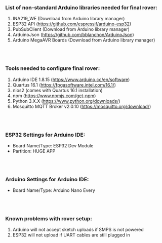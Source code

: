 ### List of non-standard Arduino libraries needed for final rover:
1. INA219_WE (Download from Arduino library manager)
2. ESP32 API (https://github.com/espressif/arduino-esp32) 
3. PubSubClient (Download from Arduino library manager)
4. ArduinoJson (https://github.com/bblanchon/ArduinoJson)
5. Arduino MegaAVR Boards (Download from Arduino library manager)

<br />
<br />

### Tools needed to configure final rover:
1. Arduino IDE 1.8.15 (https://www.arduino.cc/en/software)
2. Quartus 16.1 (https://fpgasoftware.intel.com/16.1/)
3. nios2 (comes with Quartus 16.1 installation)
4. npm (https://www.npmjs.com/get-npm)
5. Python 3.X.X (https://www.python.org/downloads/)
6. Mosquitto MQTT Broker v2.0.10 (https://mosquitto.org/download/)


<br />
<br />  

### ESP32 Settings for Arduino IDE:
- Board Name/Type: ESP32 Dev Module
- Partition: HUGE APP

<br />
<br />

### Arduino Settings for Arduino IDE:
- Board Name/Type: Arduino Nano Every

<br />
<br />

### Known problems with rover setup:
1. Arduino will not accept sketch uploads if SMPS is not powered
2. ESP32 will not upload if UART cables are still plugged in